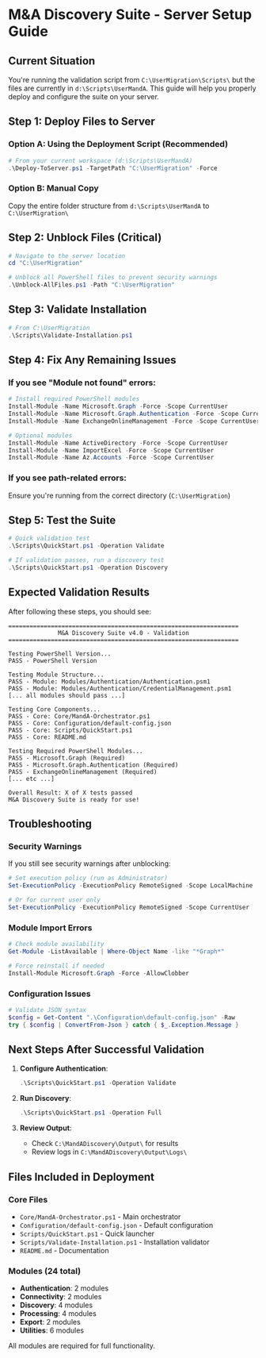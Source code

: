﻿<!--
Author: Lukian Poleschtschuk
Version: 1.0.0
Created: 2025-05-27
Last Modified: 2025-06-06
Change Log: Updated version control header
-->
<!--
Author: Lukian Poleschtschuk
Version: 1.0.0
Created: 2025-05-27
Last Modified: 2025-06-06
Change Log: Initial version - any future changes require version increment
-->
# M&A Discovery Suite - Server Setup Guide

## Current Situation
You're running the validation script from `C:\UserMigration\Scripts\` but the files are currently in `d:\Scripts\UserMandA`. This guide will help you properly deploy and configure the suite on your server.

## Step 1: Deploy Files to Server

### Option A: Using the Deployment Script (Recommended)
```powershell
# From your current workspace (d:\Scripts\UserMandA)
.\Deploy-ToServer.ps1 -TargetPath "C:\UserMigration" -Force
```

### Option B: Manual Copy
Copy the entire folder structure from `d:\Scripts\UserMandA` to `C:\UserMigration\`

## Step 2: Unblock Files (Critical)
```powershell
# Navigate to the server location
cd "C:\UserMigration"

# Unblock all PowerShell files to prevent security warnings
.\Unblock-AllFiles.ps1 -Path "C:\UserMigration"
```

## Step 3: Validate Installation
```powershell
# From C:\UserMigration
.\Scripts\Validate-Installation.ps1
```

## Step 4: Fix Any Remaining Issues

### If you see "Module not found" errors:
```powershell
# Install required PowerShell modules
Install-Module -Name Microsoft.Graph -Force -Scope CurrentUser
Install-Module -Name Microsoft.Graph.Authentication -Force -Scope CurrentUser
Install-Module -Name ExchangeOnlineManagement -Force -Scope CurrentUser

# Optional modules
Install-Module -Name ActiveDirectory -Force -Scope CurrentUser
Install-Module -Name ImportExcel -Force -Scope CurrentUser
Install-Module -Name Az.Accounts -Force -Scope CurrentUser
```

### If you see path-related errors:
Ensure you're running from the correct directory (`C:\UserMigration`)

## Step 5: Test the Suite
```powershell
# Quick validation test
.\Scripts\QuickStart.ps1 -Operation Validate

# If validation passes, run a discovery test
.\Scripts\QuickStart.ps1 -Operation Discovery
```

## Expected Validation Results

After following these steps, you should see:
```
=================================================================
              M&A Discovery Suite v4.0 - Validation
=================================================================

Testing PowerShell Version...
PASS - PowerShell Version

Testing Module Structure...
PASS - Module: Modules/Authentication/Authentication.psm1
PASS - Module: Modules/Authentication/CredentialManagement.psm1
[... all modules should pass ...]

Testing Core Components...
PASS - Core: Core/MandA-Orchestrator.ps1
PASS - Core: Configuration/default-config.json
PASS - Core: Scripts/QuickStart.ps1
PASS - Core: README.md

Testing Required PowerShell Modules...
PASS - Microsoft.Graph (Required)
PASS - Microsoft.Graph.Authentication (Required)
PASS - ExchangeOnlineManagement (Required)
[... etc ...]

Overall Result: X of X tests passed
M&A Discovery Suite is ready for use!
```

## Troubleshooting

### Security Warnings
If you still see security warnings after unblocking:
```powershell
# Set execution policy (run as Administrator)
Set-ExecutionPolicy -ExecutionPolicy RemoteSigned -Scope LocalMachine

# Or for current user only
Set-ExecutionPolicy -ExecutionPolicy RemoteSigned -Scope CurrentUser
```

### Module Import Errors
```powershell
# Check module availability
Get-Module -ListAvailable | Where-Object Name -like "*Graph*"

# Force reinstall if needed
Install-Module Microsoft.Graph -Force -AllowClobber
```

### Configuration Issues
```powershell
# Validate JSON syntax
$config = Get-Content ".\Configuration\default-config.json" -Raw
try { $config | ConvertFrom-Json } catch { $_.Exception.Message }
```

## Next Steps After Successful Validation

1. **Configure Authentication**:
   ```powershell
   .\Scripts\QuickStart.ps1 -Operation Validate
   ```

2. **Run Discovery**:
   ```powershell
   .\Scripts\QuickStart.ps1 -Operation Full
   ```

3. **Review Output**:
   - Check `C:\MandADiscovery\Output\` for results
   - Review logs in `C:\MandADiscovery\Output\Logs\`

## Files Included in Deployment

### Core Files
- `Core/MandA-Orchestrator.ps1` - Main orchestrator
- `Configuration/default-config.json` - Default configuration
- `Scripts/QuickStart.ps1` - Quick launcher
- `Scripts/Validate-Installation.ps1` - Installation validator
- `README.md` - Documentation

### Modules (24 total)
- **Authentication**: 2 modules
- **Connectivity**: 2 modules  
- **Discovery**: 4 modules
- **Processing**: 4 modules
- **Export**: 2 modules
- **Utilities**: 6 modules

All modules are required for full functionality.